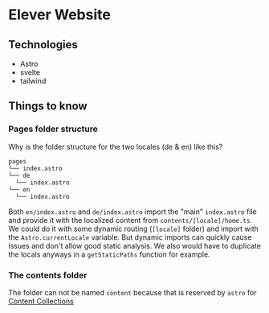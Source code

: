 # Elever Website

## Technologies

- Astro
- svelte
- tailwind

## Things to know

### Pages folder structure

Why is the folder structure for the two locales (de & en) like this?

```
pages
└── index.astro
└── de
  └── index.astro
└── en
  └── index.astro
```

Both `en/index.astro` and `de/index.astro` import the "main" `index.astro` file and provide it with the localized content from `contents/[locale]/home.ts`.
We could do it with some dynamic routing (`[locale]` folder) and import with the `Astro.currentLocale` variable. But dynamic imports can quickly cause issues and don't allow good static analysis.
We also would have to duplicate the locals anyways in a `getStaticPaths` function for example.

### The contents folder

The folder can not be named `content` because that is reserved by `astro` for [Content Collections](https://docs.astro.build/en/guides/content-collections/)
